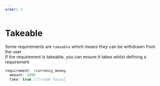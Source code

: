 ```yaml
---
order: 1
---
```

# Takeable

Some requirements are `takeable` which means they can be withdrawn from the user  
If the requirement is takeable, you can ensure it takes whilst defining a requirement

```js
requirement: !currency_money
  amount: 1000
  take: true //[!code focus]
```